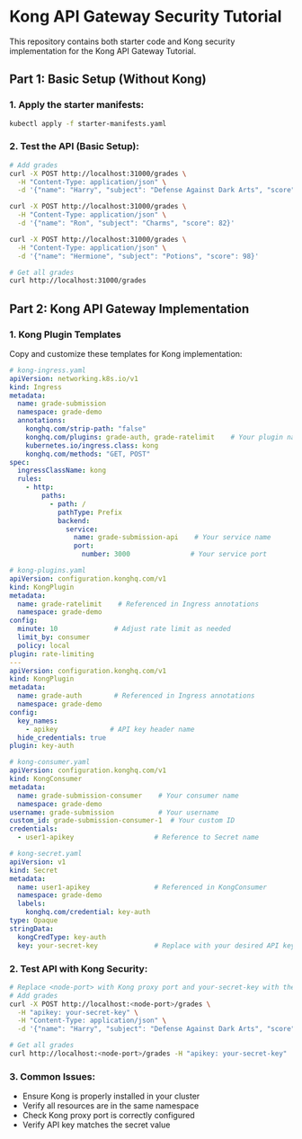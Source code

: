 # Kong API Gateway Security Tutorial
This repository contains both starter code and Kong security implementation for the Kong API Gateway Tutorial.

## Part 1: Basic Setup (Without Kong)

### 1. Apply the starter manifests:
```bash
kubectl apply -f starter-manifests.yaml
```

### 2. Test the API (Basic Setup):
```bash
# Add grades
curl -X POST http://localhost:31000/grades \
  -H "Content-Type: application/json" \
  -d '{"name": "Harry", "subject": "Defense Against Dark Arts", "score": 95}'

curl -X POST http://localhost:31000/grades \
  -H "Content-Type: application/json" \
  -d '{"name": "Ron", "subject": "Charms", "score": 82}'

curl -X POST http://localhost:31000/grades \
  -H "Content-Type: application/json" \
  -d '{"name": "Hermione", "subject": "Potions", "score": 98}'

# Get all grades
curl http://localhost:31000/grades
```

## Part 2: Kong API Gateway Implementation

### 1. Kong Plugin Templates
Copy and customize these templates for Kong implementation:

```yaml
# kong-ingress.yaml
apiVersion: networking.k8s.io/v1
kind: Ingress
metadata:
  name: grade-submission
  namespace: grade-demo
  annotations:
    konghq.com/strip-path: "false"
    konghq.com/plugins: grade-auth, grade-ratelimit    # Your plugin names
    kubernetes.io/ingress.class: kong
    konghq.com/methods: "GET, POST"
spec:
  ingressClassName: kong
  rules:
    - http:
        paths:
          - path: /
            pathType: Prefix
            backend:
              service:
                name: grade-submission-api    # Your service name
                port:
                  number: 3000               # Your service port

# kong-plugins.yaml
apiVersion: configuration.konghq.com/v1
kind: KongPlugin
metadata:
  name: grade-ratelimit    # Referenced in Ingress annotations
  namespace: grade-demo
config:
  minute: 10              # Adjust rate limit as needed
  limit_by: consumer
  policy: local
plugin: rate-limiting
---
apiVersion: configuration.konghq.com/v1
kind: KongPlugin
metadata:
  name: grade-auth        # Referenced in Ingress annotations
  namespace: grade-demo
config:
  key_names:
    - apikey             # API key header name
  hide_credentials: true
plugin: key-auth

# kong-consumer.yaml
apiVersion: configuration.konghq.com/v1
kind: KongConsumer
metadata:
  name: grade-submission-consumer    # Your consumer name
  namespace: grade-demo
username: grade-submission           # Your username
custom_id: grade-submission-consumer-1  # Your custom ID
credentials:
  - user1-apikey                    # Reference to Secret name

# kong-secret.yaml
apiVersion: v1
kind: Secret
metadata:
  name: user1-apikey                # Referenced in KongConsumer
  namespace: grade-demo
  labels:
    konghq.com/credential: key-auth
type: Opaque
stringData:
  kongCredType: key-auth
  key: your-secret-key              # Replace with your desired API key
```

### 2. Test API with Kong Security:
```bash
# Replace <node-port> with Kong proxy port and your-secret-key with the key from kong-secret.yaml
# Add grades
curl -X POST http://localhost:<node-port>/grades \
  -H "apikey: your-secret-key" \
  -H "Content-Type: application/json" \
  -d '{"name": "Harry", "subject": "Defense Against Dark Arts", "score": 95}'

# Get all grades
curl http://localhost:<node-port>/grades -H "apikey: your-secret-key"
```

### 3. Common Issues:
- Ensure Kong is properly installed in your cluster
- Verify all resources are in the same namespace
- Check Kong proxy port is correctly configured
- Verify API key matches the secret value
```